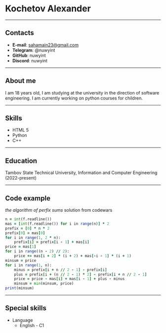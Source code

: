 # Kochetov Alexander
***
## Contacts
* **E-mail**: sahamain23@gmail.com
* **Telegram**: @nuwyint
* **GitHub**: nuwyint
* **Discord**: nuwyint
***
## About me
I am 18 years old, I am studying at the university in the direction of software engineering. I am currently working on python courses for children.
***
## Skills
* HTML 5
* Python
* C++
***
## Education
Tambov State Technical University, Information and Computer Engineering (2022-present)
***
## Code example
*the algorithm of perfix sums* solution from codewars 
```f = open('f.txt')
n = int(f.readline())
mas = [int(f.readline()) for i in range(n)] * 2
prefix = [0] * n * 2
prefix[0] = mas[0]
for i in range(1, 2 * n):
    prefix[i] = prefix[i - 1] + mas[i]
price = mas[1]
for i in range((n - 2) // 2):
    price += mas[i + 2] * (i + 2) + mas[-i - 1] * (i + 1)
minsum = price
for i in range(1, n):
    minus = prefix[i + n // 2 - 1] - prefix[i]
    plus = prefix[i + (n // 2 - 1) * 2] - prefix[i + n // 2 - 1]
    price = price - mas[i] + mas[i - 1] + plus - minus
    minsum = min(minsum, price)
print(minsum)
```
***
## Special skills 
* Language
    + English - C1